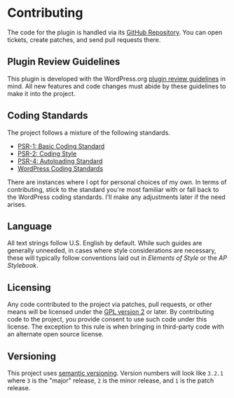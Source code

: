 # Contributing

The code for the plugin is handled via its [GitHub Repository](https://github.com/x3p0-dev/x3p0-breadcrumbs). You can open tickets, create patches, and send pull requests there.

## Plugin Review Guidelines

This plugin is developed with the WordPress.org [plugin review guidelines](https://developer.wordpress.org/plugins/wordpress-org/detailed-plugin-guidelines/) in mind. All new features and code changes must abide by these guidelines to make it into the project.

## Coding Standards

The project follows a mixture of the following standards.

- [PSR-1: Basic Coding Standard](https://www.php-fig.org/psr/psr-1)
- [PSR-2: Coding Style](https://www.php-fig.org/psr/psr-2/)
- [PSR-4: Autoloading Standard](https://www.php-fig.org/psr/psr-4)
- [WordPress Coding Standards](https://make.wordpress.org/core/handbook/best-practices/coding-standards)

There are instances where I opt for personal choices of my own. In terms of contributing, stick to the standard you're most familiar with or fall back to the WordPress coding standards. I'll make any adjustments later if the need arises.

## Language

All text strings follow U.S. English by default. While such guides are generally unneeded, in cases where style considerations are necessary, these will typically follow conventions laid out in *Elements of Style* or the *AP Stylebook*.

## Licensing

Any code contributed to the project via patches, pull requests, or other means will be licensed under the [GPL version 2](https://www.gnu.org/licenses/gpl-2.0.html) or later. By contributing code to the project, you provide consent to use such code under this license. The exception to this rule is when bringing in third-party code with an alternate open source license.

## Versioning

This project uses [semantic versioning](http://semver.org). Version numbers will look like `3.2.1` where `3` is the "major" release, `2` is the minor release, and `1` is the patch release.
